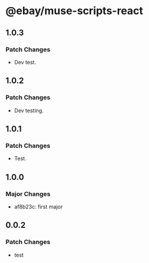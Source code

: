 # @ebay/muse-scripts-react

## 1.0.3

### Patch Changes

- Dev test.

## 1.0.2

### Patch Changes

- Dev testing.

## 1.0.1

### Patch Changes

- Test.

## 1.0.0

### Major Changes

- af8b23c: first major

## 0.0.2

### Patch Changes

- test
